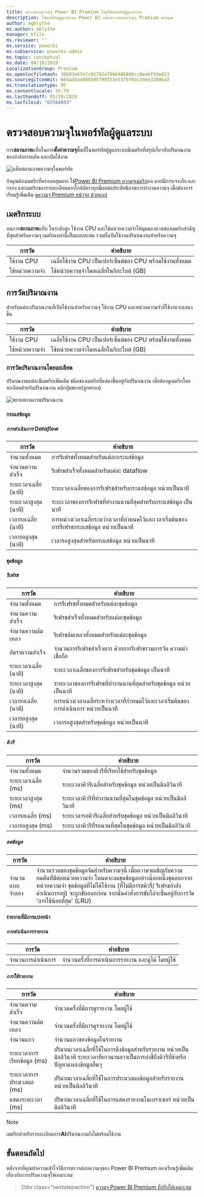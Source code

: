 ```yaml
---
title: ตรวจสอบความจุ Power BI Premium โดยใช้พอร์ทัลผู้ดูแลระบบ
description: ใช้พอร์ทัลผู้ดูแลระบบ Power BI เพื่อตรวจสอบความจุ Premium ของคุณ
author: mgblythe
ms.author: mblythe
manager: kfile
ms.reviewer: ''
ms.service: powerbi
ms.subservice: powerbi-admin
ms.topic: conceptual
ms.date: 04/10/2019
LocalizationGroup: Premium
ms.openlocfilehash: 36b03a67e7c02702a70b6486880cc8eabf93e823
ms.sourcegitcommit: 60dad5aa0d85db790553e537bf8ac34ee3289ba3
ms.translationtype: MT
ms.contentlocale: th-TH
ms.lasthandoff: 05/29/2019
ms.locfileid: "65564893"
---
```

# <a name="monitor-capacities-in-the-admin-portal"></a>ตรวจสอบความจุในพอร์ทัลผู้ดูแลระบบ

การ**สถานภาพ**แท็บในการ**ตั้งค่าความจุ**พื้นที่ในพอร์ทัลผู้ดูแลระบบมีเมตริกที่สรุปเกี่ยวกับปริมาณงานของกำลังการผลิต และเปิดใช้งาน  

![แท็บสถานภาพความจุในพอร์ทัล](media/service-admin-premium-monitor-portal/admin-portal-health.png)

ถ้าคุณต้องเมตริกที่ครอบคลุมมาก ใช้[Power BI Premium ความจุเมตริก](service-admin-premium-monitor-capacity.md)แอ แอปมีการเจาะลึก และกรอง และเมตริกของรายละเอียดมากใกล้อัตราทุกมีผลต่อประสิทธิภาพการทำงานความจุ เมื่อต้องการเรียนรู้เพิ่มเติม ดู[ความจุ Premium หน้าจอ ด้วยแอป](service-admin-premium-monitor-capacity.md)

## <a name="system-metrics"></a>เมตริกระบบ

บนการ**สถานภาพ**แท็บ ในระดับสูง ใช้งาน CPU และใช้หน่วยความจำให้มุมมองด่วนของเมตริกสำคัญที่สุดสำหรับความจุ เมตริกเหล่านี้เป็นแบบสะสม รวมทั้งเปิดใช้งานปริมาณงานสำหรับความจุ

| **การวัด** | **คำอธิบาย** |
| --- | --- |
| ใช้งาน CPU | เฉลี่ยใช้งาน CPU เป็นเปอร์เซ็นต์ของ CPU พร้อมใช้งานทั้งหมด |
| ใช้หน่วยความจำ | ใช้หน่วยความจำโดยเฉลี่ยในกิกะไบต์ (GB)|

## <a name="workload-metrics"></a>การวัดปริมาณงาน

สำหรับแต่ละปริมาณงานที่เปิดใช้งานสำหรับความจุ ใช้งาน CPU และหน่วยความจำที่ใช้งานจะแสดงขึ้น

| **การวัด** | **คำอธิบาย** |
| --- | --- |
| ใช้งาน CPU | เฉลี่ยใช้งาน CPU เป็นเปอร์เซ็นต์ของ CPU พร้อมใช้งานทั้งหมด |
| ใช้หน่วยความจำ | ใช้หน่วยความจำโดยเฉลี่ยในกิกะไบต์ (GB)|

### <a name="detailed-workload-metrics"></a>การวัดปริมาณงานโดยละเอียด

ปริมาณงานแต่ละมีเมตริกเพิ่มเติม ชนิดของเมตริกที่แสดงขึ้นอยู่กับปริมาณงาน เมื่อต้องดูเมตริกโดยละเอียดสำหรับปริมาณงาน คลิกปุ่มขยาย(ลูกศรลง)

![ขยายสถานภาพปริมาณงาน](media/service-admin-premium-monitor-portal/admin-portal-health-expand.png)

#### <a name="dataflows"></a>กระแสข้อมูล

##### <a name="dataflow-operations"></a>การดำเนินการ Dataflow

| **การวัด** | **คำอธิบาย** |
| --- | --- |
| จำนวนทั้งหมด | การรีเฟรชทั้งหมดสำหรับแต่ละกระแสข้อมูล |
| จำนวนความสำเร็จ | รีเฟรชสำเร็จทั้งหมดสำหรับแต่ละ dataflow|
| ระยะเวลาเฉลี่ย (นาที) | ระยะเวลาเฉลี่ยของการรีเฟรชสำหรับกระแสข้อมูล หน่วยเป็นนาที |
| ระยะเวลาสูงสุด (นาที) | ระยะเวลาของการรีเฟรชที่ทำงานนานที่สุดสำหรับกระแสข้อมูล เป็นนาที |
| เวลารอเฉลี่ย (นาที) | การหน่วงเวลาเฉลี่ยระหว่างเวลาที่กำหนดไว้และเวลาเริ่มต้นของการรีเฟรชกระแสข้อมูล หน่วยเป็นนาที |
| เวลารอสูงสุด (นาที) | เวลารอสูงสุดสำหรับกระแสข้อมูล หน่วยเป็นนาที  |

#### <a name="datasets"></a>ชุดข้อมูล

##### <a name="refresh"></a>รีเฟรช

| **การวัด** | **คำอธิบาย** |
| --- | --- |
| จำนวนทั้งหมด | การรีเฟรชทั้งหมดสำหรับแต่ละชุดข้อมูล |
| จำนวนความสำเร็จ | รีเฟรชสำเร็จทั้งหมดสำหรับแต่ละชุดข้อมูล |
| จำนวนความล้มเหลว | รีเฟรชล้มเหลวทั้งหมดสำหรับแต่ละชุดข้อมูล |
| อัตราความสำเร็จ  | จำนวนการรีเฟรชสำเร็จหาร ด้วยการรีเฟรชรวมการวัด ความน่าเชื่อถือ |
| ระยะเวลาเฉลี่ย (นาที) | ระยะเวลาเฉลี่ยของการรีเฟรชสำหรับชุดข้อมูล เป็นนาที  |
| ระยะเวลาสูงสุด (นาที) | ระยะเวลาของการรีเฟรชที่ทำงานนานที่สุดสำหรับชุดข้อมูล หน่วยเป็นนาที |
| เวลารอเฉลี่ย (นาที) | การหน่วงเวลาเฉลี่ยระหว่างเวลาที่กำหนดไว้และเวลาเริ่มต้นของการดำเนินการ หน่วยเป็นนาที |
| เวลารอสูงสุด (นาที) | เวลารอสูงสุดสำหรับชุดข้อมูล หน่วยเป็นนาที |

##### <a name="query"></a>คิวรี

| **การวัด** | **คำอธิบาย** |
| --- | --- |
| จำนวนทั้งหมด | จำนวนรวมของคิวรีที่เรียกใช้สำหรับชุดข้อมูล |
| ระยะเวลาเฉลี่ย (ms) |ระยะเวลาคิวรีเฉลี่ยสำหรับชุดข้อมูล หน่วยเป็นมิลลิวินาที|
| ระยะเวลาสูงสุด (ms) |ระยะเวลาคิวรีที่ทำงานนานที่สุดในชุดข้อมูล หน่วยเป็นมิลลิวินาที |
| เวลารอเฉลี่ย (ms) |ระยะเวลารอคิวรีเฉลี่ยสำหรับชุดข้อมูล หน่วยเป็นมิลลิวินาที |
| เวลารอสูงสุด (ms) |ระยะเวลาคิวรีที่รอนานที่สุดในชุดข้อมูล หน่วยเป็นมิลลิวินาที |

##### <a name="eviction"></a>ลดข้อมูล

| **การวัด** | **คำอธิบาย** |
| --- | --- |
| จำนวนแบบจำลอง | จำนวนรวมของชุดข้อมูลจัดสำหรับความจุนี้ เมื่อความจุเผชิญกับความกดดันที่มีต่อหน่วยความจำ โหนดจะลดชุดข้อมูลอย่างน้อยหนึ่งชุดออกจากหน่วยความจำ ชุดข้อมูลที่ไม่ได้ใช้งาน (ที่ไม่มีการสคิวรี่/ รีเฟรชกำลังดำเนินการอยู่) จะถูกขับออกก่อน จากนั้นคำสั่งการขับไล่จะขึ้นอยู่กับการวัด 'การใช้น้อยที่สุด' (LRU) |

#### <a name="paginated-reports"></a>รายงานที่มีการแบ่งหน้า

##### <a name="report-execution"></a>การดำเนินการรายงาน

| **การวัด** | **คำอธิบาย** |
| --- | --- |
| จำนวนการดำเนินการ  | จำนวนครั้งที่การดำเนินการรายงาน และดูได้ โดยผู้ใช้|

##### <a name="report-usage"></a>การใช้รายงาน

| **การวัด** | **คำอธิบาย** |
| --- | --- |
| จำนวนความสำเร็จ | จำนวนครั้งที่มีการดูรายงาน โดยผู้ใช้ |
| จำนวนความล้มเหลว |จำนวนครั้งที่มีการดูรายงาน โดยผู้ใช้|
| จำนวนแถว |จำนวนแถวของข้อมูลในรายงาน |
| ระยะเวลาการเรียกข้อมูล (ms) |ปริมาณเวลาเฉลี่ยที่ใช้ในการดึงข้อมูลสำหรับรายงาน หน่วยเป็นมิลลิวินาที ระยะเวลาที่ยาวนานอาจเป็นการบ่งชี้ถึงคิวรีที่ช้าหรือปัญหาแหล่งข้อมูลอื่นๆ  |
| ระยะเวลาการประมวลผล (ms) |ปริมาณเวลาเฉลี่ยที่ใช้ในการประมวลผลข้อมูลสำหรับรายงาน หน่วยเป็นมิลลิวินาที |
| แสดงระยะเวลา (ms) |ปริมาณเวลาเฉลี่ยที่ใช้ในการแสดงรายงานในเบราเซอร์ หน่วยเป็นมิลลิวินาที |

> [!NOTE]
> เมตริกสำหรับรายละเอียดการ**AI**ปริมาณงานยังไม่พร้อมใช้งาน

## <a name="next-steps"></a>ขั้นตอนถัดไป

หลังจากที่คุณทำความเข้าใจวิธีการตรวจสอบความจุของ Power BI Premium ลองเรียนรู้เพิ่มเติมเกี่ยวกับการปรับความจุให้เหมาะสม

> [!div class="nextstepaction"]
> [ความจุ Power BI Premium ที่ปรับให้เหมาะสม](service-premium-capacity-optimize.md)
